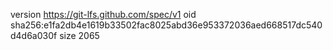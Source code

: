 version https://git-lfs.github.com/spec/v1
oid sha256:e1fa2db4e1619b33502fac8025abd36e953372036aed668517dc540d4d6a030f
size 2065

